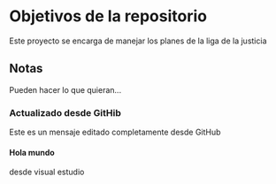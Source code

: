# Objetivos de la repositorio

Este proyecto se encarga de manejar los planes de la liga de la justicia


## Notas
Pueden hacer lo que quieran...

### Actualizado desde GitHib
Este es un mensaje editado completamente desde GitHub

#### Hola mundo
desde visual estudio 
